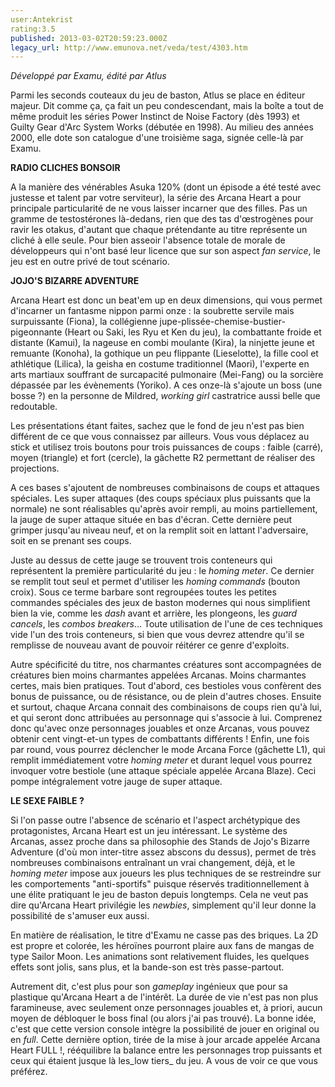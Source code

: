 ```yaml
---
user:Antekrist
rating:3.5
published: 2013-03-02T20:59:23.000Z
legacy_url: http://www.emunova.net/veda/test/4303.htm
---
```

_Développé par Examu, édité par Atlus_  

  

Parmi les seconds couteaux du jeu de baston, Atlus se place en éditeur majeur. Dit comme ça, ça fait un peu condescendant, mais la boîte a tout de même produit les séries Power Instinct de Noise Factory (dès 1993) et Guilty Gear d'Arc System Works (débutée en 1998). Au milieu des années 2000, elle dote son catalogue d'une troisième saga, signée celle-là par Examu.  

  

**RADIO CLICHES BONSOIR**  

A la manière des vénérables Asuka 120% (dont un épisode a été testé avec justesse et talent par votre serviteur), la série des Arcana Heart a pour principale particularité de ne vous laisser incarner que des filles. Pas un gramme de testostérones là-dedans, rien que des tas d'œstrogènes pour ravir les otakus, d'autant que chaque prétendante au titre représente un cliché à elle seule. Pour bien asseoir l'absence totale de morale de développeurs qui n'ont basé leur licence que sur son aspect _fan service_, le jeu est en outre privé de tout scénario.  

  

**JOJO'S BIZARRE ADVENTURE**  

Arcana Heart est donc un beat'em up en deux dimensions, qui vous permet d'incarner un fantasme nippon parmi onze : la soubrette servile mais surpuissante (Fiona), la collégienne jupe-plissée-chemise-bustier-pigeonnante (Heart ou Saki, les Ryu et Ken du jeu), la combattante froide et distante (Kamui), la nageuse en combi moulante (Kira), la ninjette jeune et remuante (Konoha), la gothique un peu flippante (Lieselotte), la fille cool et athlétique (Lilica), la geisha en costume traditionnel (Maori), l'experte en arts martiaux souffrant de surcapacité pulmonaire (Mei-Fang) ou la sorcière dépassée par les évènements (Yoriko). A ces onze-là s'ajoute un boss (une bosse ?) en la personne de Mildred, _working girl_ castratrice aussi belle que redoutable.  

Les présentations étant faites, sachez que le fond de jeu n'est pas bien différent de ce que vous connaissez par ailleurs. Vous vous déplacez au stick et utilisez trois boutons pour trois puissances de coups : faible (carré), moyen (triangle) et fort (cercle), la gâchette R2 permettant de réaliser des projections.  

A ces bases s'ajoutent de nombreuses combinaisons de coups et attaques spéciales. Les super attaques (des coups spéciaux plus puissants que la normale) ne sont réalisables qu'après avoir rempli, au moins partiellement, la jauge de super attaque située en bas d'écran. Cette dernière peut grimper jusqu'au niveau neuf, et on la remplit soit en lattant l'adversaire, soit en se prenant ses coups.  

Juste au dessus de cette jauge se trouvent trois conteneurs qui représentent la première particularité du jeu : le _homing meter_. Ce dernier se remplit tout seul et permet d'utiliser les _homing commands_ (bouton croix). Sous ce terme barbare sont regroupées toutes les petites commandes spéciales des jeux de baston modernes qui nous simplifient bien la vie, comme les _dash_ avant et arrière, les plongeons, les _guard cancels_, les _combos breakers_... Toute utilisation de l'une de ces techniques vide l'un des trois conteneurs, si bien que vous devrez attendre qu'il se remplisse de nouveau avant de pouvoir réitérer ce genre d'exploits.  

Autre spécificité du titre, nos charmantes créatures sont accompagnées de créatures bien moins charmantes appelées Arcanas. Moins charmantes certes, mais bien pratiques. Tout d'abord, ces bestioles vous confèrent des bonus de puissance, ou de résistance, ou de plein d'autres choses. Ensuite et surtout, chaque Arcana connait des combinaisons de coups rien qu'à lui, et qui seront donc attribuées au personnage qui s'associe à lui. Comprenez donc qu'avec onze personnages jouables et onze Arcanas, vous pouvez obtenir cent vingt-et-un types de combattants différents ! Enfin, une fois par round, vous pourrez déclencher le mode Arcana Force (gâchette L1), qui remplit immédiatement votre _homing meter_ et durant lequel vous pourrez invoquer votre bestiole (une attaque spéciale appelée Arcana Blaze). Ceci pompe intégralement votre jauge de super attaque.  

  

**LE SEXE FAIBLE ?**  

Si l'on passe outre l'absence de scénario et l'aspect archétypique des protagonistes, Arcana Heart est un jeu intéressant. Le système des Arcanas, assez proche dans sa philosophie des Stands de Jojo's Bizarre Adventure (d'où mon inter-titre assez abscons du dessus), permet de très nombreuses combinaisons entraînant un vrai changement, déjà, et le _homing meter_ impose aux joueurs les plus techniques de se restreindre sur les comportements "anti-sportifs" puisque réservés traditionnellement à une élite pratiquant le jeu de baston depuis longtemps. Cela ne veut pas dire qu'Arcana Heart privilégie les _newbies_, simplement qu'il leur donne la possibilité de s'amuser eux aussi.  

En matière de réalisation, le titre d'Examu ne casse pas des briques. La 2D est propre et colorée, les héroïnes pourront plaire aux fans de mangas de type Sailor Moon. Les animations sont relativement fluides, les quelques effets sont jolis, sans plus, et la bande-son est très passe-partout.  

Autrement dit, c'est plus pour son _gameplay_ ingénieux que pour sa plastique qu'Arcana Heart a de l'intérêt. La durée de vie n'est pas non plus faramineuse, avec seulement onze personnages jouables et, à priori, aucun moyen de débloquer le boss final (ou alors j'ai pas trouvé). La bonne idée, c'est que cette version console intègre la possibilité de jouer en original ou en _full_. Cette dernière option, tirée de la mise à jour arcade appelée Arcana Heart FULL !, rééquilibre la balance entre les personnages trop puissants et ceux qui étaient jusque là les_low tiers_ du jeu. A vous de voir ce que vous préférez.